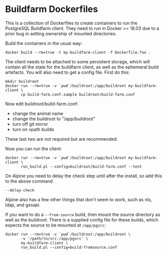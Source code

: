 Buildfarm Dockerfiles
===========

This is a collection of Dockerfiles to create containers to run the PostgreSQL
Buildfarm client. They need to run in Docker >= 18.03 due to a prior bug
in setting ownership of mounted directories.

Build the containers in the usual way:

```
docker build --rm=true -t my-buildfarm-client -f Dockerfile.foo .
```

The client needs to be attached to some persistent storage, which will contain
all the state for the buildfarm client, as well as the ephemeral build
artefacts. You will also need to get a config file. First do this:

```
mkdir buildroot
docker run --rm=true -v `pwd`/buildroot:/app/buildroot my-buildfarm-client \
	   cp build-farm.conf.sample buildroot/build-farm.conf
```

Now edit buildroot/build-farm.conf:

* change the animal name
* change the buildroot to "/app/buildroot"
* turn off git mirror
* turn on vpath builds

These last two are not required but are recommended.

Now you can run the client:

```
docker run --rm=true -v `pwd`/buildroot:/app/buildroot my-buildfarm-client \
	   run_build.pl --config=buildroot/build-farm.conf --test
```

On Alpine you need to delay the check step until after the install, so
add this to the above command

````
--delay-check
````

Alpine also has a few other things that don't seem to work, such as nls, ldap,
and gssapi.

If you want to do a `--from-source` build, then mount the source directory
as well as the buildroot. There is a supplied config file for these builds,
which expects the source to be mounted at `/app/pgsrc`:

````
docker run --rm=true -v `pwd`/buildroot:/app/buildroot \
	   -v '/path/to/src:/app/pgsrc' \
	   my-buildfarm-client \
	   run_build.pl --config=build-fromsource.conf
````
